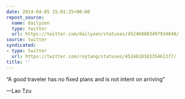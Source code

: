 ```yaml
---
date: 2014-04-05 15:01:25+00:00
repost_source:
  name: dailyzen
  type: twitter
  url: https://twitter.com/dailyzen/statuses/452460803497934848/
source: twitter
syndicated:
- type: twitter
  url: https://twitter.com/roytang/statuses/452461010335461377/
title: ''
---
```


“A good traveler has no fixed plans and is not intent on arriving”

—Lao Tzu